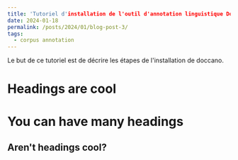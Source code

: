 ```yaml
---
title: 'Tutoriel d'installation de l'outil d'annotation linguistique Doccano'
date: 2024-01-18
permalink: /posts/2024/01/blog-post-3/
tags:
  - corpus annotation
---
```

Le but de ce tutoriel est de décrire les étapes de l'installation de doccano.

Headings are cool
======

You can have many headings
======

Aren't headings cool?
------
